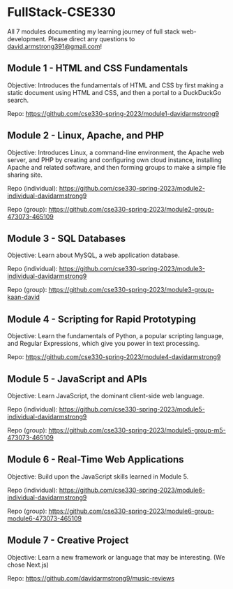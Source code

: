 # FullStack-CSE330
All 7 modules documenting my learning journey of full stack web-development. Please direct any questions to david.armstrong391@gmail.com!

## Module 1 - HTML and CSS Fundamentals
Objective: Introduces the fundamentals of HTML and CSS by first making a static document using HTML and CSS, and then a portal to a DuckDuckGo search.

Repo: https://github.com/cse330-spring-2023/module1-davidarmstrong9

## Module 2 - Linux, Apache, and PHP
Objective: Introduces Linux, a command-line environment, the Apache web server, and PHP by creating and configuring own cloud instance, installing Apache and related software, and then forming groups to make a simple file sharing site.

Repo (individual): https://github.com/cse330-spring-2023/module2-individual-davidarmstrong9

Repo (group): https://github.com/cse330-spring-2023/module2-group-473073-465109

## Module 3 - SQL Databases
Objective: Learn about MySQL, a web application database.

Repo (individual): https://github.com/cse330-spring-2023/module3-individual-davidarmstrong9

Repo (group): https://github.com/cse330-spring-2023/module3-group-kaan-david

## Module 4 - Scripting for Rapid Prototyping
Objective: Learn the fundamentals of Python, a popular scripting language, and Regular Expressions, which give you power in text processing.

Repo: https://github.com/cse330-spring-2023/module4-davidarmstrong9

## Module 5 - JavaScript and APIs
Objective: Learn JavaScript, the dominant client-side web language.

Repo (individual): https://github.com/cse330-spring-2023/module5-individual-davidarmstrong9

Repo (group): https://github.com/cse330-spring-2023/module5-group-m5-473073-465109

## Module 6 - Real-Time Web Applications
Objective: Build upon the JavaScript skills learned in Module 5.

Repo (individual): https://github.com/cse330-spring-2023/module6-individual-davidarmstrong9

Repo (group): https://github.com/cse330-spring-2023/module6-group-module6-473073-465109

## Module 7 - Creative Project
Objective: Learn a new framework or language that may be interesting. (We chose Next.js)

Repo: https://github.com/davidarmstrong9/music-reviews
